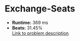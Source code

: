 # Exchange-Seats
- **Runtime:** 369 ms
- **Beats:** 31.45%<br>
[Link to problem description](https://leetcode.com/problems/exchange-seats/description/?envType=study-plan-v2&envId=top-sql-50)
